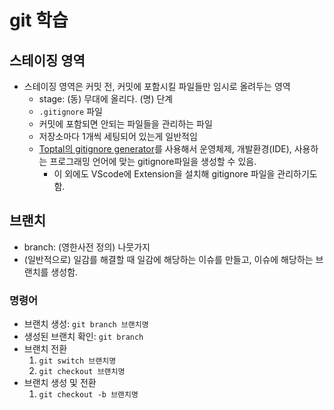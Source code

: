 # git 학습

## 스테이징 영역
- 스테이징 영역은 커밋 전, 커밋에 포함시킬 파일들만 임시로 올려두는 영역
    - stage: (동) 무대에 올리다. (명) 단계
    - `.gitignore` 파일
    - 커밋에 포함되면 안되는 파일들을 관리하는 파일
    - 저장소마다 1개씩 세팅되어 있는게 일반적임
    - [Toptal의 gitignore generator](https://www.toptal.com/developers/gitignore/api/windows,intellij,visualstudiocode,visualstudio)를 사용해서 운영체제, 개발환경(IDE), 사용하는 프로그래밍 언어에 맞는 gitignore파일을 생성할 수 있음.
      - 이 외에도 VScode에 Extension을 설치해 gitignore 파일을 관리하기도 함.

## 브랜치
  - branch: (영한사전 정의) 나뭇가지
  - (일반적으로) 일감를 해결할 때 일감에 해당하는 이슈를 만들고, 이슈에 해당하는 브랜치를 생성함.

### 명령어
  - 브랜치 생성: `git branch 브랜치명`
  - 생성된 브랜치 확인: `git branch`
  - 브랜치 전환
    1. `git switch 브랜치명`
    2. `git checkout 브랜치명`
  - 브랜치 생성 및 전환
    1. `git checkout -b 브랜치명`